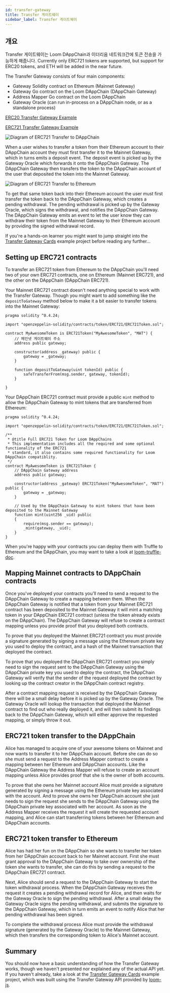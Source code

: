 ```yaml
---
id: transfer-gateway
title: Transfer 게이트웨이
sidebar_label: Transfer 게이트웨이
---
```

## 개요

Transfer 게이트웨이는 Loom DAppChain과 이더리움 네트워크간에 토큰 전송을 가능하게 해줍니다. Currently only ERC721 tokens are supported, but support for ERC20 tokens, and ETH will be added in the near future.

The Transfer Gateway consists of four main components:

- Gateway Solidity contract on Ethereum (Mainnet Gateway)
- Gateway Go contract on the Loom DAppChain (DAppChain Gateway)
- Address Mapper Go contract on the Loom DAppChain
- Gateway Oracle (can run in-process on a DAppChain node, or as a standalone process)

[ERC20 Transfer Gateway Example](https://github.com/loomnetwork/token-gateway-example)

[ERC721 Transfer Gateway Example](https://github.com/loomnetwork/cards-gateway-example)

![Diagram of ERC721 Transfer to DAppChain](/developers/img/transfer-gateway-erc721-to-dappchain.png)

When a user wishes to transfer a token from their Ethereum account to their DAppChain account they must first transfer it to the Mainnet Gateway, which in turns emits a deposit event. The deposit event is picked up by the Gateway Oracle which forwards it onto the DAppChain Gateway. The DAppChain Gateway then transfers the token to the DAppChain account of the user that deposited the token into the Mainnet Gateway.

![Diagram of ERC721 Transfer to Ethereum](/developers/img/transfer-gateway-erc721-to-ethereum.png)

To get that same token back into their Ethereum account the user must first transfer the token back to the DAppChain Gateway, which creates a pending withdrawal. The pending withdrawal is picked up by the Gateway Oracle, which signs the withdrawal, and notifies the DAppChain Gateway. The DAppChain Gateway emits an event to let the user know they can withdraw their token from the Mainnet Gateway to their Ethereum account by providing the signed withdrawal record.

If you're a hands-on learner you might want to jump straight into the [Transfer Gateway Cards](https://github.com/loomnetwork/cards-gateway-example) example project before reading any further...

## Setting up ERC721 contracts

To transfer an ERC721 token from Ethereum to the DAppChain you'll need two of your own ERC721 contracts, one on Ethereum (Mainnet ERC721), and the other on the DAppChain (DAppChain ERC721).

Your Mainnet ERC721 contract doesn't need anything special to work with the Transfer Gateway. Though you might want to add something like the `depositToGateway` method below to make it a bit easier to transfer tokens into the Mainnet Gateway:

```solidity
pragma solidity ^0.4.24;

import "openzeppelin-solidity/contracts/token/ERC721/ERC721Token.sol";

contract MyAwesomeToken is ERC721Token("MyAwesomeToken", "MAT") {
    // 메인넷 게이트웨이 주소
    address public gateway;

    constructor(address _gateway) public {
        gateway = _gateway;
    }

    function depositToGateway(uint tokenId) public {
        safeTransferFrom(msg.sender, gateway, tokenId);
    }

}
```

Your DAppChain ERC721 contract must provide a public `mint` method to allow the DAppChain Gateway to mint tokens that are transferred from Ethereum:

```solidity
pragma solidity ^0.4.24;

import "openzeppelin-solidity/contracts/token/ERC721/ERC721Token.sol";

/**
 * @title Full ERC721 Token for Loom DAppChains
 * This implementation includes all the required and some optional functionality of the ERC721
 * standard, it also contains some required functionality for Loom DAppChain compatiblity.
 */
contract MyAwesomeToken is ERC721Token {
    // DAppChain Gateway address
    address public gateway;

    constructor(address _gateway) ERC721Token("MyAwesomeToken", "MAT") public {
        gateway = _gateway;
    }

    // Used by the DAppChain Gateway to mint tokens that have been deposited to the Mainnet Gateway
    function mint(uint256 _uid) public
    {
        require(msg.sender == gateway);
        _mint(gateway, _uid);
    }
}
```

When you're happy with your contracts you can deploy them with Truffle to Ethereum and the DAppChain, you may want to take a look at [loom-truffle-doc](web3js-loom-provider-truffle.html).

## Mapping Mainnet contracts to DAppChain contracts

Once you've deployed your contracts you'll need to send a request to the DAppChain Gateway to create a mapping between them. When the DAppChain Gateway is notified that a token from your Mainnet ERC721 contract has been deposited to the Mainnet Gateway it will mint a matching token in your DAppChain ERC721 contract (unless the token already exists on the DAppChain). The DAppChain Gateway will refuse to create a contract mapping unless you provide proof that you deployed both contracts.

To prove that you deployed the Mainnet ERC721 contract you must provide a signature generated by signing a message using the Ethereum private key you used to deploy the contract, and a hash of the Mainnet transaction that deployed the contract.

To prove that you deployed the DAppChain ERC721 contract you simply need to sign the request sent to the DAppChain Gateway using the DAppChain private key you used to deploy the contract, the DAppChain Gateway will verify that the sender of the request deployed the contract by looking up the contract creator in the DAppChain contract registry.

After a contract mapping request is received by the DAppChain Gateway there will be a small delay before it is picked up by the Gateway Oracle. The Gateway Oracle will lookup the transaction that deployed the Mainnet contract to find out who really deployed it, and will then submit its findings back to the DAppChain Gateway, which will either approve the requested mapping, or simply throw it out.

## ERC721 token transfer to the DAppChain

Alice has managed to acquire one of your awesome tokens on Mainnet and now wants to transfer it to her DAppChain account. Before she can do so she must send a request to the Address Mapper contract to create a mapping between her Ethereum and DAppChain accounts. Like the DAppChain Gateway the Address Mapper will refuse to create an account mapping unless Alice provides proof that she is the owner of both accounts.

To prove that she owns her Mainnet account Alice must provide a signature generated by signing a message using the Ethereum private key associated with the account. And to prove she owns her DAppChain account she just needs to sign the request she sends to the DAppChain Gateway using the DAppChain private key associated with her account. As soon as the Address Mapper receives the request it will create the requested account mapping, and Alice can start transferring tokens between her Ethereum and DAppChain accounts.

## ERC721 token transfer to Ethereum

Alice has had her fun on the DAppChain so she wants to transfer her token from her DAppChain account back to her Mainnet account. First she must grant approval to the DAppChain Gateway to take over ownership of the token she wants to transfer, she can do this by sending a request to the DAppChain ERC721 contract.

Next, Alice should send a request to the DAppChain Gateway to start the token withdrawal process. When the DAppChain Gateway receives the request it creates a pending withdrawal record for Alice, and then waits for the Gateway Oracle to sign the pending withdrawal. After a small delay the Gateway Oracle signs the pending withdrawal, and submits the signature to the DAppChain Gateway, which in turn emits an event to notify Alice that her pending withdrawal has been signed.

To complete the withdrawal process Alice must provide the withdrawal signature (generated by the Gateway Oracle) to the Mainnet Gateway, which then transfers the corresponding token to Alice's Mainnet account.

## Summary

You should now have a basic understanding of how the Transfer Gateway works, though we haven't presented nor explained any of the actual API yet. If you haven't already, take a look at the [Transfer Gateway Cards](https://github.com/loomnetwork/cards-gateway-example) example project, which was built using the Transfer Gateway API provided by [loom-js](https://github.com/loomnetwork/loom-js).